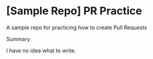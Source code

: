 # [Sample Repo] PR Practice
A sample repo for practicing how to create Pull Requests

Summary

I have no idea what to write.